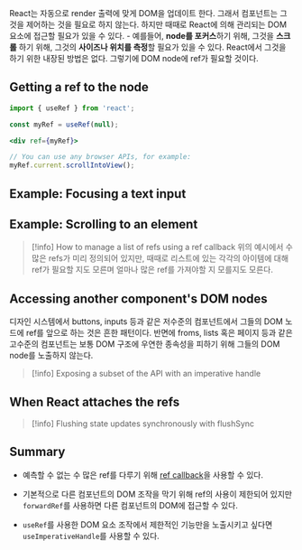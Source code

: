 React는 자동으로 render 출력에 맞게 DOM을 업데이트 한다. 그래서 컴포넌트는 그것을 제어하는 것을 필요로 하지 않는다. 하지만 때때로 React에 의해 관리되는 DOM 요소에 접근할 필요가 있을 수 있다. - 예를들어, **node를 포커스**하기 위해, 그것을 **스크롤** 하기 위해, 그것의 **사이즈나 위치를 측정**할 필요가 있을 수 있다. React에서 그것을 하기 위한 내장된 방법은 없다. 그렇기에 DOM node에 ref가 필요할 것이다. 

## Getting a ref to the node

```js
import { useRef } from 'react';
```

```jsx
const myRef = useRef(null);
```

```jsx
<div ref={myRef}>
```


```jsx
// You can use any browser APIs, for example:
myRef.current.scrollIntoView();
```

## Example: Focusing a text input

## Example: Scrolling to an element

> [!info] How to manage a list of refs using a ref callback
> 위의 예시에서 수 많은 refs가 미리 정의되어 있지만, 때때로 리스트에 있는 각각의 아이템에 대해 ref가 필요할 지도 모른며 얼마나 많은 ref를 가져야할 지 모를지도 모른다. 

## Accessing another component's DOM nodes
디자인 시스템에서 buttons, inputs 등과 같은 저수준의 컴포넌트에서 그들의 DOM 노드에 ref를 앞으로 하는 것은 흔한 패턴이다. 반면에 froms, lists 혹은 페이지 등과 같은 고수준의 컴포넌트는 보통 DOM 구조에 우연한 종속성을 피하기 위해 그들의 DOM node를 노출하지 않는다.

> [!info] Exposing a subset of the API with an imperative handle

## When React attaches the refs

> [!info] Flushing state updates synchronously with flushSync

## Summary

- 예측할 수 없는 수 많은 ref를 다루기 위해 [ref callback](https://react.dev/reference/react-dom/components/common#ref-callback)을 사용할 수 있다.

- 기본적으로 다른 컴포넌트의 DOM 조작을 막기 위해 ref의 사용이 제한되어 있지만 `forwardRef`를 사용하면 다른 컴포넌트의 DOM에 접근할 수 있다.

- `useRef`를 사용한 DOM 요소 조작에서 제한적인 기능만을 노출시키고 싶다면 `useImperativeHandle`를 사용할 수 있다.





